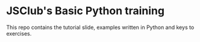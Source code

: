 # JSClub's Basic Python training
This repo contains the tutorial slide, examples written in Python and keys to exercises.
